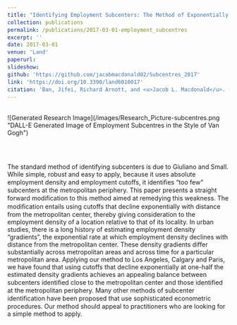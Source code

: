 ```yaml
---
title: "Identifying Employment Subcenters: The Method of Exponentially Declining Cutoffs"
collection: publications
permalink: /publications/2017-03-01-employment_subcentres
excerpt: ''
date: 2017-03-01
venue: 'Land'
paperurl: 
slideshow: 
github: 'https://github.com/jacobmacdonald02/Subcentres_2017'
link: 'https://doi.org/10.3390/land6010017'
citation: 'Ban, Jifei, Richard Arnott, and <u>Jacob L. Macdonald</u>. (2017). &quot;Identifying Employment Subcenters: The Method of Exponentially Declining Cutoffs.&quot; <b><i><span style="color:white">Land</span></i></b>'
---
```


<br />
![Generated Research Image](/images/Research_Picture-subcentres.png "DALL-E Generated Image of Employment Subcentres in the Style of Van Gogh")

### <span style="color:white">Abstract</span>

The standard method of identifying subcenters is due to Giuliano and Small. While simple, robust and easy to apply, because it uses absolute employment density and employment cutoffs, it identiﬁes “too few” subcenters at the metropolitan periphery. This paper presents a straight forward modiﬁcation to this method aimed at remedying this weakness. The modiﬁcation entails using cutoffs that decline exponentially with distance from the metropolitan center, thereby giving consideration to the employment density of a location relative to that of its locality. In urban studies, there is a long history of estimating employment density “gradients”, the exponential rate at which employment density declines with distance from the metropolitan center. These density gradients differ substantially across metropolitan areas and across time for a particular metropolitan area. Applying our method to Los Angeles, Calgary and Paris, we have found that using cutoffs that decline exponentially at one-half the estimated density gradients achieves an appealing balance between subcenters identiﬁed close to the metropolitan center and those identiﬁed at the metropolitan periphery. Many other methods of subcenter identiﬁcation have been proposed that use sophisticated econometric procedures. Our method should appeal to practitioners who are looking for a simple method to apply.
